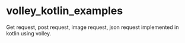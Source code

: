 # volley_kotlin_examples
Get request, post request, image request, json request implemented in kotlin using volley.
